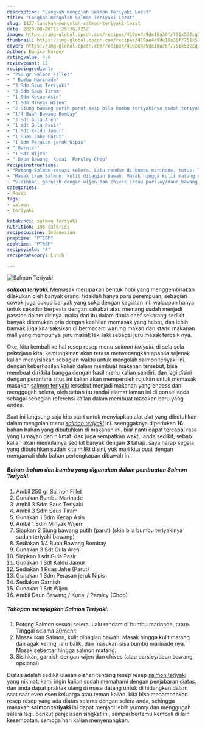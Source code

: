 ```yaml
---
description: "Langkah mengolah Salmon Teriyaki Lezat"
title: "Langkah mengolah Salmon Teriyaki Lezat"
slug: 1137-langkah-mengolah-salmon-teriyaki-lezat
date: 2020-08-08T12:29:38.725Z
image: https://img-global.cpcdn.com/recipes/410ae4a9de18a36f/751x532cq70/salmon-teriyaki-foto-resep-utama.jpg
thumbnail: https://img-global.cpcdn.com/recipes/410ae4a9de18a36f/751x532cq70/salmon-teriyaki-foto-resep-utama.jpg
cover: https://img-global.cpcdn.com/recipes/410ae4a9de18a36f/751x532cq70/salmon-teriyaki-foto-resep-utama.jpg
author: Eunice Harper
ratingvalue: 4.6
reviewcount: 12
recipeingredient:
- "250 gr Salmon Fillet"
- " Bumbu Marinade"
- "3 Sdm Saus Teriyaki"
- "3 Sdm Saus Tiram"
- "1 Sdm Kecap Asin"
- "1 Sdm Minyak Wijen"
- "2 Siung bawang putih parut skip bila bumbu teriyakinya sudah teriyaki bawang"
- "1/4 Buah Bawang Bombay"
- "3 Sdt Gula Aren"
- "1 sdt Gula Pasir"
- "1 Sdt Kaldu Jamur"
- "1 Ruas Jahe Parut"
- "1 Sdm Perasan jeruk Nipis"
- " Garnish"
- "1 Sdt Wijen"
- " Daun Bawang  Kucai  Parsley Chop"
recipeinstructions:
- "Potong Salmon sesuai selera. Lalu rendam di bumbu marinade, tutup. Tinggal selama 30menit."
- "Masak ikan Salmon, kulit dibagian bawah. Masak hingga kulit matang dan agak kering, lalu balik, dan masukan sisa bumbu marinade nya. Masak sebentar hingga salmon matang."
- "Sisihkan, garnish dengan wijen dan chives (atau parsley/daun bawang, opsional)"
categories:
- Resep
tags:
- salmon
- teriyaki

katakunci: salmon teriyaki 
nutrition: 196 calories
recipecuisine: Indonesian
preptime: "PT16M"
cooktime: "PT60M"
recipeyield: "4"
recipecategory: Lunch

---
```



![Salmon Teriyaki](https://img-global.cpcdn.com/recipes/410ae4a9de18a36f/751x532cq70/salmon-teriyaki-foto-resep-utama.jpg)

<b><i>salmon teriyaki</i></b>, Memasak merupakan bentuk hobi yang menggembirakan dilakukan oleh banyak orang. tidaklah hanya para perempuan, sebagian cowok juga cukup banyak yang suka dengan kegiatan ini. walaupun hanya untuk sekedar berpesta dengan sahabat atau memang sudah menjadi passion dalam dirinya. maka dari itu dalam dunia chef sekarang sedikit banyak ditemukan pria dengan keahlian memasak yang hebat, dan lebih banyak juga kita saksikan di bermacam warung makan dan stand makanan mall yang mempunyai juru masak laki laki sebagai juru masak terbaik nya.

Oke, kita kembali ke hal resep resep menu <i>salmon teriyaki</i>. di sela sela pekerjaan kita, kemungkinan akan terasa menyenangkan apabila sejenak kalian menyisihkan sebagian waktu untuk mengolah salmon teriyaki ini. dengan keberhasilan kalian dalam membuat makanan tersebut, bisa membuat diri kita bangga dengan hasil menu kalian sendiri. dan lagi disini dengan perantara situs ini kalian akan memperoleh rujukan untuk memasak masakan <u>salmon teriyaki</u> tersebut menjadi makanan yang endess dan menggugah selera, oleh sebab itu tandai alamat laman ini di ponsel anda sebagai sebagian referensi kalian dalam membuat masakan baru yang endes.




Saat ini langsung saja kita start untuk menyiapkan alat alat yang dibutuhkan dalam mengolah menu <u><i>salmon teriyaki</i></u> ini. seenggaknya diperlukan <b>16</b> bahan bahan yang dibutuhkan di makanan ini. biar nanti dapat tercapai rasa yang lumayan dan nikmat. dan juga sempatkan waktu anda sedikit, sebab kalian akan memulainya sedikit banyak dengan <b>3</b> tahap. saya harap segala yang dibutuhkan sudah kita miliki disini, yuk mari kita buat dengan mengamati dulu bahan perlengkapan dibawah ini.

<!--inarticleads1-->

##### Bahan-bahan dan bumbu yang digunakan dalam pembuatan Salmon Teriyaki:

1. Ambil 250 gr Salmon Fillet
1. Gunakan  Bumbu Marinade
1. Ambil 3 Sdm Saus Teriyaki
1. Ambil 3 Sdm Saus Tiram
1. Gunakan 1 Sdm Kecap Asin
1. Ambil 1 Sdm Minyak Wijen
1. Siapkan 2 Siung bawang putih (parut) (skip bila bumbu teriyakinya sudah teriyaki bawang)
1. Sediakan 1/4 Buah Bawang Bombay
1. Gunakan 3 Sdt Gula Aren
1. Siapkan 1 sdt Gula Pasir
1. Gunakan 1 Sdt Kaldu Jamur
1. Sediakan 1 Ruas Jahe (Parut)
1. Gunakan 1 Sdm Perasan jeruk Nipis
1. Sediakan  Garnish
1. Gunakan 1 Sdt Wijen
1. Ambil  Daun Bawang / Kucai / Parsley (Chop)




<!--inarticleads2-->

##### Tahapan menyiapkan Salmon Teriyaki:

1. Potong Salmon sesuai selera. Lalu rendam di bumbu marinade, tutup. Tinggal selama 30menit.
1. Masak ikan Salmon, kulit dibagian bawah. Masak hingga kulit matang dan agak kering, lalu balik, dan masukan sisa bumbu marinade nya. Masak sebentar hingga salmon matang.
1. Sisihkan, garnish dengan wijen dan chives (atau parsley/daun bawang, opsional)




Diatas adalah sedikit ulasan olahan tentang resep resep <u>salmon teriyaki</u> yang nikmat. kami ingin kalian sudah memahami dengan penjabaran diatas, dan anda dapat praktek ulang di masa datang untuk di hidangkan dalam saat saat even even keluarga atau teman kalian. kita bisa menambahkan resep resep yang ada diatas selaras dengan selera anda, sehingga masakan <b>salmon teriyaki</b> ini dapat menjadi lebih yummy dan menggugah selera lagi. berikut penjelasan singkat ini, sampai bertemu kembali di lain kesempatan. semoga hari kalian menyenangkan.
